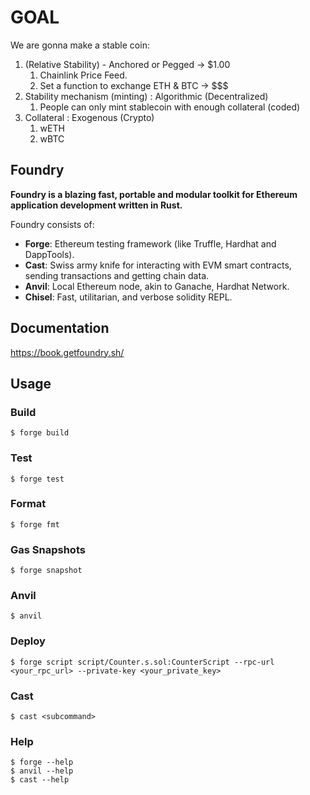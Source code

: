 # GOAL

We are gonna make a stable coin:

1. (Relative Stability) - Anchored or Pegged -> $1.00
   1. Chainlink Price Feed.
   2. Set a function to exchange ETH & BTC -> $$$
2. Stability mechanism (minting) : Algorithmic (Decentralized)
   1. People can only mint stablecoin with enough collateral (coded)
3. Collateral : Exogenous (Crypto)
   1. wETH
   2. wBTC

## Foundry

**Foundry is a blazing fast, portable and modular toolkit for Ethereum application development written in Rust.**

Foundry consists of:

- **Forge**: Ethereum testing framework (like Truffle, Hardhat and DappTools).
- **Cast**: Swiss army knife for interacting with EVM smart contracts, sending transactions and getting chain data.
- **Anvil**: Local Ethereum node, akin to Ganache, Hardhat Network.
- **Chisel**: Fast, utilitarian, and verbose solidity REPL.

## Documentation

https://book.getfoundry.sh/

## Usage

### Build

```shell
$ forge build
```

### Test

```shell
$ forge test
```

### Format

```shell
$ forge fmt
```

### Gas Snapshots

```shell
$ forge snapshot
```

### Anvil

```shell
$ anvil
```

### Deploy

```shell
$ forge script script/Counter.s.sol:CounterScript --rpc-url <your_rpc_url> --private-key <your_private_key>
```

### Cast

```shell
$ cast <subcommand>
```

### Help

```shell
$ forge --help
$ anvil --help
$ cast --help
```
